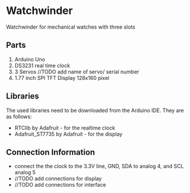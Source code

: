 # Watchwinder
Watchwinder for mechanical watches with three slots


## Parts
1. Arduino Uno
2. DS3231 real time clock
3. 3 Servos                     //TODO add name of servo/ serial number
4. 1.77 inch SPI TFT Display 128x160 pixel


## Libraries
The used libraries need to be downloaded from the Arduino IDE.
They are as follows:
- RTClib by Adafruit - for the realtime clock
- Adafruit_ST7735 by Adafruit - for the display


## Connection Information
- connect the the clock to the 3.3V line, GND, SDA to analog 4, and SCL analog 5
- //TODO add connections for display
- //TODO add connections for interface